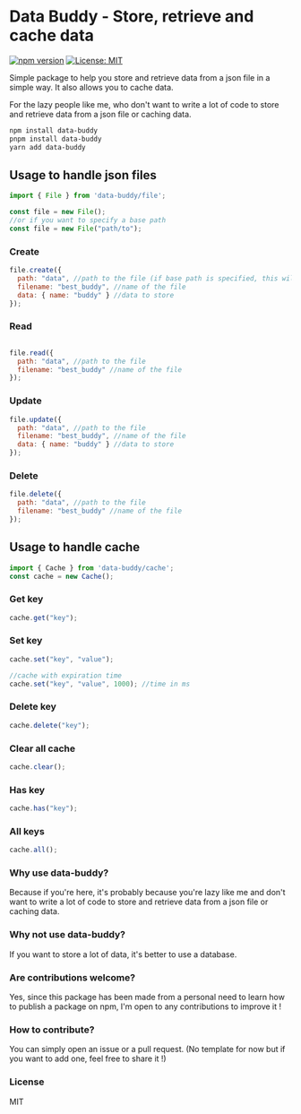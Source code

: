 # Data Buddy - Store, retrieve and cache data

[![npm version](https://badge.fury.io/js/data-buddy.svg)](https://badge.fury.io/js/data-buddy)
[![License: MIT](https://img.shields.io/badge/License-MIT-yellow.svg)](https://opensource.org/licenses/MIT)

Simple package to help you store and retrieve data from a json file 
in a simple way. It also allows you to cache data.

For the lazy people like me, who don't want to write a lot of code to store 
and retrieve data from a json file or caching data.

```bash
npm install data-buddy
pnpm install data-buddy
yarn add data-buddy
```


## Usage to handle json files
```js
import { File } from 'data-buddy/file';

const file = new File();
//or if you want to specify a base path
const file = new File("path/to");
```

### Create
```js
file.create({ 
  path: "data", //path to the file (if base path is specified, this will be added to it)
  filename: "best_buddy", //name of the file
  data: { name: "buddy" } //data to store
});
```

### Read
```js

file.read({ 
  path: "data", //path to the file
  filename: "best_buddy" //name of the file
});
```

### Update
```js
file.update({ 
  path: "data", //path to the file
  filename: "best_buddy", //name of the file
  data: { name: "buddy" } //data to store
});
```

### Delete
```js
file.delete({ 
  path: "data", //path to the file
  filename: "best_buddy" //name of the file
});
```

## Usage to handle cache
```js
import { Cache } from 'data-buddy/cache';
const cache = new Cache();
```

### Get key
```js
cache.get("key");
```

### Set key
```js
cache.set("key", "value");

//cache with expiration time
cache.set("key", "value", 1000); //time in ms
```

### Delete key
```js
cache.delete("key");
```

### Clear all cache
```js
cache.clear();
```

### Has key
```js
cache.has("key");
```

### All keys
```js
cache.all();
```

### Why use data-buddy?
Because if you're here, it's probably 
because you're lazy like me and don't want to write a lot of 
code to store and retrieve data from a json file or caching data.

### Why not use data-buddy?
If you want to store a lot of data, it's better to use a database.

### Are contributions welcome?
Yes, since this package has been made from a personal need to learn
how to publish a package on npm, I'm open to any contributions to improve it !

### How to contribute?
You can simply open an issue or a pull request. 
(No template for now but if you want to add one, feel free to share it !)

### License
MIT

